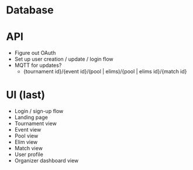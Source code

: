 # Database

# API

- Figure out OAuth
- Set up user creation / update / login flow
- MQTT for updates?
    - {tournament id}/{event id}/(pool | elims)/{pool | elims id}/{match id}

# UI (last)

- Login / sign-up flow
- Landing page
- Tournament view
- Event view
- Pool view
- Elim view
- Match view
- User profile
- Organizer dashboard view